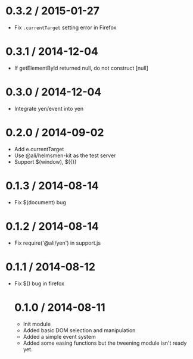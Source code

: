 0.3.2 / 2015-01-27
==================

 * Fix `.currentTarget` setting error in Firefox


0.3.1 / 2014-12-04
==================

 * If getElementById returned null, do not construct [null]


0.3.0 / 2014-12-04
==================

 * Integrate yen/event into yen


0.2.0 / 2014-09-02
==================

 * Add e.currentTarget
 * Use @ali/helmsmen-kit as the test server
 * Support $(window), $({})


0.1.3 / 2014-08-14
==================

 * Fix $(document) bug


0.1.2 / 2014-08-14
==================

 * Fix require('@ali/yen') in support.js


0.1.1 / 2014-08-12
==================

 * Fix $(<object>) bug in firefox


0.1.0 / 2014-08-11
==================

 * Init module
 * Added basic DOM selection and manipulation
 * Added a simple event system
 * Added some easing functions but the tweening module isn't ready yet.
